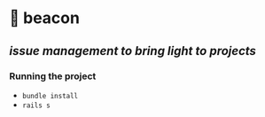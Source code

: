 # :flashlight: beacon
## *issue management to bring light to projects*

### Running the project
- `bundle install`
- `rails s`